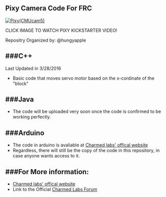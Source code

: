 ## Pixy Camera Code For FRC

[![Pixy(CMUcam5)](http://charmedlabs.com/default/wp-content/uploads/2013/08/Image-301.jpg)](https://youtu.be/J8sl3nMlYxM)

CLICK IMAGE TO WATCH PIXY KICKSTARTER VIDEO!

Repositry Organized by: @hungyapple

###C++
---
Last Updated in 3/28/2016

- Basic code that moves servo motor based on the x-cordinate of the "block"

###Java
---
- The code will be uploaded very soon once the code is confirmed to be working perfectly.

###Arduino
---
- The code in arduino is avaliable at [Charmed labs' offical website](http://charmedlabs.com/default/pixy-cmucam5/)
- Regardless, there will still be the copy of the code in this repository, in case anyone wants access to it.

###For More information:
---

- [Charmed labs' offical website](http://charmedlabs.com/default/pixy-cmucam5/)
- Link to the Official [Charmed Labs Forum](http://cmucam.org/projects/cmucam5/wiki)
